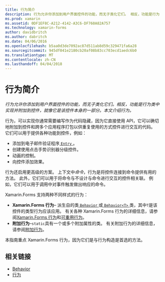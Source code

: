 ```yaml
---
title: 行为简介
description: 行为允许你添加到用户界面控件的功能，而无子类化它们。 相反，功能是行为类中实现并附加到控件，就像它是该控件本身的一部分。 本文介绍行为。
ms.prod: xamarin
ms.assetid: 0DF1EF8C-A212-4142-A3C6-DF760A82A757
ms.technology: xamarin-forms
author: davidbritch
ms.author: dabritch
ms.date: 04/06/2016
ms.openlocfilehash: b5aa0d3de7092ac87d511ab8d59c329471fa6a28
ms.sourcegitcommit: 945df041e2180cb20af08b83cc703ecd1aedc6b0
ms.translationtype: MT
ms.contentlocale: zh-CN
ms.lasthandoff: 04/04/2018
---
```

# <a name="introduction-to-behaviors"></a>行为简介

_行为允许你添加到用户界面控件的功能，而无子类化它们。相反，功能是行为类中实现并附加到控件，就像它是该控件本身的一部分。本文介绍行为。_

行为，可以实现你通常需要编写作为代码隐藏，因为它直接使用 API，它可以确切地附加到控件和跨多个应用程序打包以供重复使用的方式控件进行交互的代码。 它们可以用于提供各种功能到控件，例如：

- 添加到电子邮件验证程序[ `Entry` ](https://developer.xamarin.com/api/type/Xamarin.Forms.Entry/)。
- 创建使用点击手势识别器分级控件。
- 动画的控制。
- 向控件添加效果。

行为还启用更高级的方案。 上下文中*命令*，行为是将控件连接到命令提供有用的方法。 此外，它们可以用于将命令与不设计与命令进行交互的控件相关联。 例如，它们可以用于调用中对事件触发做出响应的命令。

Xamarin.Forms 支持两种不同样式的行为：

- **Xamarin.Forms 行为**– 派生自的类[ `Behavior` ](https://developer.xamarin.com/api/type/Xamarin.Forms.Behavior/)或[ `Behavior<T>` ](https://developer.xamarin.com/api/type/Xamarin.Forms.Behavior%3CT%3E/)类，其中`T`是该控件的类型行为应该应用。 有关各种 Xamarin.Forms 行为的详细信息，请参阅[Xamarin.Forms 行为](~/xamarin-forms/app-fundamentals/behaviors/creating.md)和[可重用行为](~/xamarin-forms/app-fundamentals/behaviors/reusable/index.md)。
- **附加行为**–`static`具有一个或多个附加属性的类。 有关附加行为的详细信息，请参阅[附加行为](~/xamarin-forms/app-fundamentals/behaviors/attached.md)。

本指南重点 Xamarin.Forms 行为，因为它们是与行为构造是首选的方法。



## <a name="related-links"></a>相关链接

- [Behavior](https://developer.xamarin.com/api/type/Xamarin.Forms.Behavior/)
- [行为<T>](https://developer.xamarin.com/api/type/Xamarin.Forms.Behavior%3CT%3E/)
